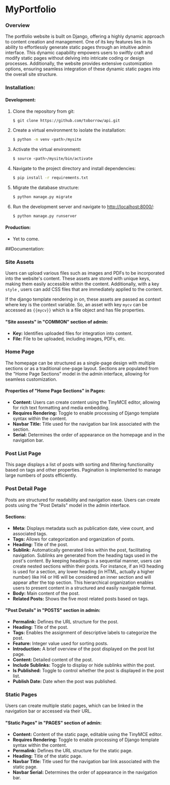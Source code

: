# MyPortfolio

### Overview

The portfolio website is built on Django, offering a highly dynamic approach to content creation and management. One of its key features lies in its ability to effortlessly generate static pages through an intuitive admin interface. This dynamic capability empowers users to swiftly craft and modify static pages without delving into intricate coding or design processes. Additionally, the website provides extensive customization options, ensuring seamless integration of these dynamic static pages into the overall site structure.


### Installation:

#### Development:

1. Clone the repository from git:

   ```bash
   $ git clone https://github.com/toborrow/api.git
   ```

2. Create a virtual environment to isolate the installation:

   ```bash
   $ python -m venv <path>/mysite
   ```

3. Activate the virtual environment:

   ```bash
   $ source <path>/mysite/bin/activate
   ```

4. Navigate to the project directory and install dependencies:

   ```bash
   $ pip install -r requirements.txt
   ```

5. Migrate the database structure:

   ```bash
   $ python manage.py migrate
   ```

6. Run the development server and navigate to [http://localhost:8000/](http://localhost:8000/):

   ```bash
   $ python manage.py runserver
   ```

#### Production:

- Yet to come.


##Documentation:

### Site Assets

Users can upload various files such as images and PDFs to be incorporated into the website's content. These assets are stored with unique keys, making them easily accessible within the content. Additionally, with a key `style` , users can add CSS files that are immediately applied to the content.

If the django template rendering in on, these assets are passed as context where key is the context variable. So, an asset with key `mycv` can be accessed as `{{mycv}}` which is a file object and has file properties.

#### "Site assests" in "COMMON" section of admin:
- **Key:** Identifies uploaded files for integration into content.
- **File:** File to be uploaded, including images, PDFs, etc.

### Home Page

The homepage can be structured as a single-page design with multiple sections or as a traditional one-page layout. Sections are populated from the "Home Page Sections" model in the admin interface, allowing for seamless customization.

#### Properties of "Home Page Sections" in Pages:

- **Content:** Users can create content using the TinyMCE editor, allowing for rich text formatting and media embedding.
- **Requires Rendering:** Toggle to enable processing of Django template syntax within the content.
- **Navbar Title:** Title used for the navigation bar link associated with the section.
- **Serial:** Determines the order of appearance on the homepage and in the navigation bar.

### Post List Page

This page displays a list of posts with sorting and filtering functionality based on tags and other properties. Pagination is implemented to manage large numbers of posts efficiently.

### Post Detail Page

Posts are structured for readability and navigation ease. Users can create posts using the "Post Details" model in the admin interface.

#### Sections:

- **Meta:** Displays metadata such as publication date, view count, and associated tags.
- **Tags:** Allows for categorization and organization of posts.
- **Heading:** Title of the post.
- **Sublink:** Automatically generated links within the post, facilitating navigation. 
Sublinks are generated from the heading tags used in the post's content. By keeping headings in a sequential manner, users can create nested sections within their posts. For instance, if an H3 heading is used for a section, any lower heading (in HTML, actually a higher number) like H4 or H6 will be considered an inner section and will appear after the top section. This hierarchical organization enables users to present content in a structured and easily navigable format.
- **Body:** Main content of the post.
- **Related Posts:** Shows the five most related posts based on tags.

#### "Post Details" in "POSTS" section in admin:

- **Permalink:** Defines the URL structure for the post.
- **Heading:** Title of the post.
- **Tags:** Enables the assignment of descriptive labels to categorize the post.
- **Feature:** Integer value used for sorting posts.
- **Introduction:** A brief overview of the post displayed on the post list page.
- **Content:** Detailed content of the post.
- **Include Sublinks:** Toggle to display or hide sublinks within the post.
- **Is Published:** Toggle to control whether the post is displayed in the post list.
- **Publish Date:** Date when the post was published.

### Static Pages

Users can create multiple static pages, which can be linked in the navigation bar or accessed via their URL.

#### "Static Pages" in "PAGES" section of admin:

- **Content:** Content of the static page, editable using the TinyMCE editor.
- **Requires Rendering:** Toggle to enable processing of Django template syntax within the content.
- **Permalink:** Defines the URL structure for the static page.
- **Heading:** Title of the static page.
- **Navbar Title:** Title used for the navigation bar link associated with the static page.
- **Navbar Serial:** Determines the order of appearance in the navigation bar.
